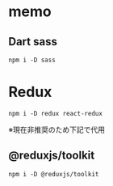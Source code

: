 # memo

## Dart sass

```
npm i -D sass
```

# Redux

```
npm i -D redux react-redux
```

※現在非推奨のため下記で代用

## @reduxjs/toolkit

```
npm i -D @reduxjs/toolkit
```
